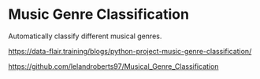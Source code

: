 # Music Genre Classification
Automatically classify different musical genres.

https://data-flair.training/blogs/python-project-music-genre-classification/

https://github.com/lelandroberts97/Musical_Genre_Classification



